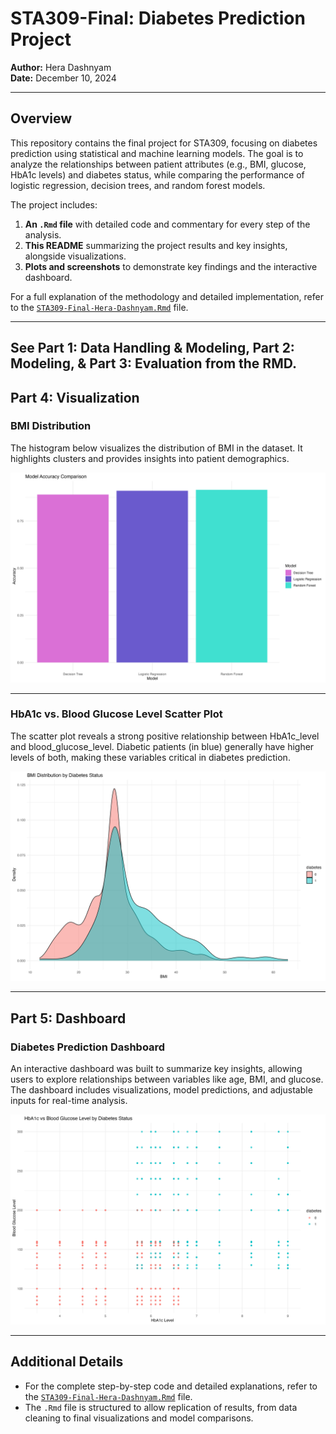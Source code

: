 # STA309-Final: Diabetes Prediction Project

**Author:** Hera Dashnyam  
**Date:** December 10, 2024  

---

## Overview

This repository contains the final project for STA309, focusing on diabetes prediction using statistical and machine learning models. The goal is to analyze the relationships between patient attributes (e.g., BMI, glucose, HbA1c levels) and diabetes status, while comparing the performance of logistic regression, decision trees, and random forest models.

The project includes:  
1. **An `.Rmd` file** with detailed code and commentary for every step of the analysis.  
2. **This README** summarizing the project results and key insights, alongside visualizations.  
3. **Plots and screenshots** to demonstrate key findings and the interactive dashboard.

For a full explanation of the methodology and detailed implementation, refer to the [`STA309-Final-Hera-Dashnyam.Rmd`](STA309-Final-Hera-Dashnyam.Rmd) file.

---

## See Part 1: Data Handling & Modeling, Part 2: Modeling, & Part 3: Evaluation from the RMD.

## Part 4: Visualization

### BMI Distribution
The histogram below visualizes the distribution of BMI in the dataset. It highlights clusters and provides insights into patient demographics.

![BMI Distribution](plot1.png)

---

### HbA1c vs. Blood Glucose Level Scatter Plot
The scatter plot reveals a strong positive relationship between HbA1c_level and blood_glucose_level. Diabetic patients (in blue) generally have higher levels of both, making these variables critical in diabetes prediction.

![HbA1c vs. Blood Glucose Scatter Plot](plot2.png)

---

## Part 5: Dashboard

### Diabetes Prediction Dashboard
An interactive dashboard was built to summarize key insights, allowing users to explore relationships between variables like age, BMI, and glucose. The dashboard includes visualizations, model predictions, and adjustable inputs for real-time analysis.

![Dashboard Screenshot](plot3.png)

---

## Additional Details

- For the complete step-by-step code and detailed explanations, refer to the [`STA309-Final-Hera-Dashnyam.Rmd`](STA309-Final-Hera-Dashnyam.Rmd) file.
- The `.Rmd` file is structured to allow replication of results, from data cleaning to final visualizations and model comparisons.
